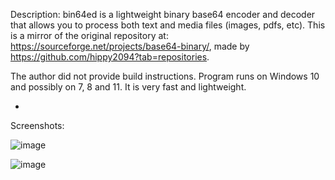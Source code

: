 Description: bin64ed is a lightweight binary base64 encoder and decoder that allows you to process both text and media files (images, pdfs, etc). This is a mirror of the original repository at: https://sourceforge.net/projects/base64-binary/, made by https://github.com/hippy2094?tab=repositories.

The author did not provide build instructions. Program runs on Windows 10 and possibly on 7, 8 and 11. It is very fast and lightweight.

-

Screenshots:

![image](https://github.com/cyberhardt/base64ed/assets/107224222/cff2be91-d291-4e18-af65-ecac1bbc37c5)

![image](https://github.com/cyberhardt/base64ed/assets/107224222/60fb3e35-5e47-48d0-be69-2e9d70c9b41f)
